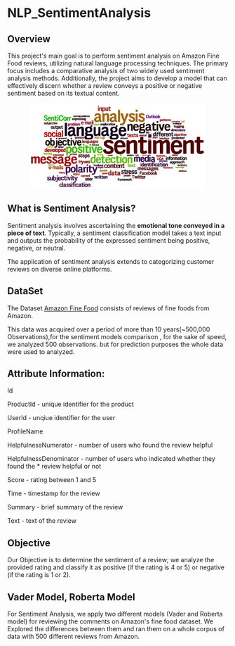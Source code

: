 # NLP_SentimentAnalysis

## Overview

This project's main goal is to perform sentiment analysis on Amazon Fine Food reviews, utilizing natural language processing techniques. The primary focus includes a comparative analysis of two widely used sentiment analysis methods. Additionally, the project aims to develop a model that can effectively discern whether a review conveys a positive or negative sentiment based on its textual content.


<p align="center">
    <img width="400" src="sentiment_analysis.webp" alt="Material Bread logo">
</p>

## What is Sentiment Analysis?
Sentiment analysis involves ascertaining the **emotional tone conveyed in a piece of text**. Typically, a sentiment classification model takes a text input and outputs the probability of the expressed sentiment being positive, negative, or neutral.

The application of sentiment analysis extends to categorizing customer reviews on diverse online platforms.


## DataSet
The Dataset  [Amazon Fine Food](https://www.kaggle.com/snap/amazon-fine-food-reviews) consists of reviews of fine foods from Amazon. 

This data was acquired over a period of more than 10 years(~500,000 Observations),for the sentiment models comparison , for the sake of speed, we analyzed 500 observations. but for prediction purposes  the whole data were used to analyzed.

## Attribute Information:
Id


ProductId - unique identifier for the product


UserId - unqiue identifier for the user


ProfileName


HelpfulnessNumerator - number of users who found the review helpful


HelpfulnessDenominator - number of users who indicated whether they found the * review helpful or not


Score - rating between 1 and 5


Time - timestamp for the review


Summary - brief summary of the review


Text - text of the review

## Objective
Our Objective is to determine the sentiment of a review; we analyze the provided rating and classify it as positive (if the rating is 4 or 5) or negative (if the rating is 1 or 2).


## Vader Model, Roberta Model
For Sentiment Analysis, we apply two different models (Vader and Roberta model) for reviewing the comments on Amazon's fine food dataset.
We Explored the differences between them and ran them on a whole corpus of data with 500 different reviews from Amazon.




